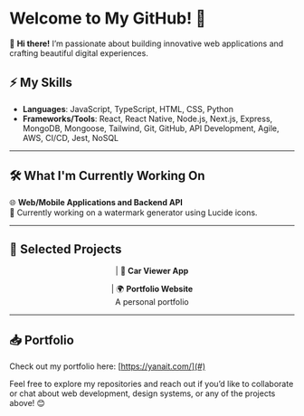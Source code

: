 # Welcome to My GitHub! 👋

🚀 **Hi there!** I’m passionate about building innovative web applications and crafting beautiful digital experiences.

## ⚡ My Skills
- **Languages**: JavaScript, TypeScript, HTML, CSS, Python
- **Frameworks/Tools**: React, React Native, Node.js, Next.js, Express, MongoDB, Mongoose, Tailwind, Git, GitHub, API Development, Agile, AWS, CI/CD, Jest, NoSQL

---

## 🛠 What I'm Currently Working On
🌐 **Web/Mobile Applications and Backend API**   
🎨 Currently working on a watermark generator using Lucide icons.

---

## 🌟 Selected Projects

<div align="center">

| 🚗 **Car Viewer App**  

| 🌍 **Portfolio Website**  
A personal portfolio

</div>

---

## 📥 Portfolio
Check out my portfolio here: [https://yanait.com/](#)

Feel free to explore my repositories and reach out if you’d like to collaborate or chat about web development, design systems, or any of the projects above! 😊

